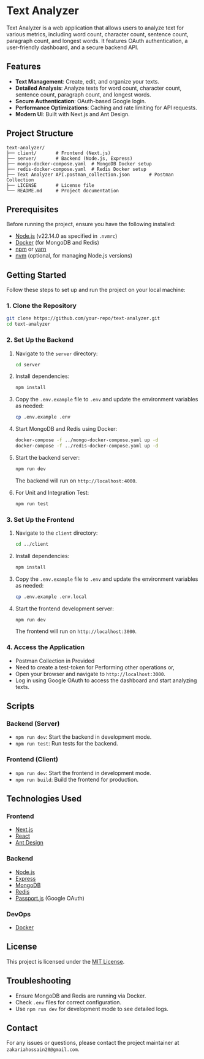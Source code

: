 # Text Analyzer

Text Analyzer is a web application that allows users to analyze text for various metrics, including word count, character count, sentence count, paragraph count, and longest words. It features OAuth authentication, a user-friendly dashboard, and a secure backend API.

## Features

- **Text Management**: Create, edit, and organize your texts.
- **Detailed Analysis**: Analyze texts for word count, character count, sentence count, paragraph count, and longest words.
- **Secure Authentication**: OAuth-based Google login.
- **Performance Optimizations**: Caching and rate limiting for API requests.
- **Modern UI**: Built with Next.js and Ant Design.

## Project Structure

```
text-analyzer/
├── client/       # Frontend (Next.js)
├── server/       # Backend (Node.js, Express)
├── mongo-docker-compose.yaml  # MongoDB Docker setup
├── redis-docker-compose.yaml  # Redis Docker setup
├── Text Analyzer API.postman_collection.json       # Postman Collection
├── LICENSE       # License file
└── README.md     # Project documentation
```

## Prerequisites

Before running the project, ensure you have the following installed:

- [Node.js](https://nodejs.org/) (v22.14.0 as specified in `.nvmrc`)
- [Docker](https://www.docker.com/) (for MongoDB and Redis)
- [npm](https://www.npmjs.com/) or [yarn](https://yarnpkg.com/)
- [nvm](https://github.com/nvm-sh/nvm) (optional, for managing Node.js versions)

## Getting Started

Follow these steps to set up and run the project on your local machine:

### 1. Clone the Repository

```bash
git clone https://github.com/your-repo/text-analyzer.git
cd text-analyzer
```

### 2. Set Up the Backend

1. Navigate to the `server` directory:

   ```bash
   cd server
   ```

2. Install dependencies:

   ```bash
   npm install
   ```

3. Copy the `.env.example` file to `.env` and update the environment variables as needed:

   ```bash
   cp .env.example .env
   ```

4. Start MongoDB and Redis using Docker:

   ```bash
   docker-compose -f ../mongo-docker-compose.yaml up -d
   docker-compose -f ../redis-docker-compose.yaml up -d
   ```

5. Start the backend server:

   ```bash
   npm run dev
   ```

   The backend will run on `http://localhost:4000`.

6. For Unit and Integration Test:

   ```bash
   npm run test
   ```

### 3. Set Up the Frontend

1. Navigate to the `client` directory:

   ```bash
   cd ../client
   ```

2. Install dependencies:

   ```bash
   npm install
   ```
   
4. Copy the `.env.example` file to `.env` and update the environment variables as needed:

   ```bash
   cp .env.example .env.local
   ```

5. Start the frontend development server:

   ```bash
   npm run dev
   ```

   The frontend will run on `http://localhost:3000`.

### 4. Access the Application

- Postman Collection in Provided
- Need to create a test-token for Performing other operations
or,
- Open your browser and navigate to `http://localhost:3000`.
- Log in using Google OAuth to access the dashboard and start analyzing texts.

## Scripts

### Backend (Server)

- `npm run dev`: Start the backend in development mode.
- `npm run test`: Run tests for the backend.

### Frontend (Client)

- `npm run dev`: Start the frontend in development mode.
- `npm run build`: Build the frontend for production.

## Technologies Used

### Frontend

- [Next.js](https://nextjs.org/)
- [React](https://reactjs.org/)
- [Ant Design](https://ant.design/)

### Backend

- [Node.js](https://nodejs.org/)
- [Express](https://expressjs.com/)
- [MongoDB](https://www.mongodb.com/)
- [Redis](https://redis.io/)
- [Passport.js](http://www.passportjs.org/) (Google OAuth)

### DevOps

- [Docker](https://www.docker.com/)

## License

This project is licensed under the [MIT License](LICENSE).


## Troubleshooting

- Ensure MongoDB and Redis are running via Docker.
- Check `.env` files for correct configuration.
- Use `npm run dev` for development mode to see detailed logs.

## Contact

For any issues or questions, please contact the project maintainer at `zakariahossain20@gmail.com`.
